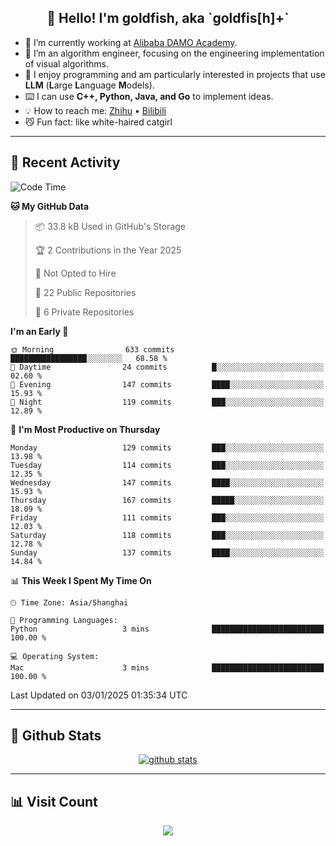 
<h2 align="center">👋 Hello! I'm goldfish, aka `goldfis[h]+`</h2>

- 📍 I’m currently working at [Alibaba DAMO Academy](https://damo.alibaba.com/).  
- 🌱 I’m an algorithm engineer, focusing on the engineering implementation of visual algorithms.  
- 💬 I enjoy programming and am particularly interested in projects that use **LLM** (**L**arge **L**anguage **M**odels).   
- ⌨️ I can use **C++, Python, Java, and Go** to implement ideas.  
- 💡 How to reach me: [Zhihu](https://www.zhihu.com/people/goldfishh) • [Bilibili](https://space.bilibili.com/11349246)  
- 😼 Fun fact: like white-haired catgirl  

-------

## 🔧 Recent Activity

<!--START_SECTION:waka-->
![Code Time](http://img.shields.io/badge/Code%20Time-94%20hrs%2013%20mins-blue)

**🐱 My GitHub Data** 

> 📦 33.8 kB Used in GitHub's Storage 
 > 
> 🏆 2 Contributions in the Year 2025
 > 
> 🚫 Not Opted to Hire
 > 
> 📜 22 Public Repositories 
 > 
> 🔑 6 Private Repositories 
 > 
**I'm an Early 🐤** 

```text
🌞 Morning                633 commits         █████████████████░░░░░░░░   68.58 % 
🌆 Daytime                24 commits          █░░░░░░░░░░░░░░░░░░░░░░░░   02.60 % 
🌃 Evening                147 commits         ████░░░░░░░░░░░░░░░░░░░░░   15.93 % 
🌙 Night                  119 commits         ███░░░░░░░░░░░░░░░░░░░░░░   12.89 % 
```
📅 **I'm Most Productive on Thursday** 

```text
Monday                   129 commits         ███░░░░░░░░░░░░░░░░░░░░░░   13.98 % 
Tuesday                  114 commits         ███░░░░░░░░░░░░░░░░░░░░░░   12.35 % 
Wednesday                147 commits         ████░░░░░░░░░░░░░░░░░░░░░   15.93 % 
Thursday                 167 commits         █████░░░░░░░░░░░░░░░░░░░░   18.09 % 
Friday                   111 commits         ███░░░░░░░░░░░░░░░░░░░░░░   12.03 % 
Saturday                 118 commits         ███░░░░░░░░░░░░░░░░░░░░░░   12.78 % 
Sunday                   137 commits         ████░░░░░░░░░░░░░░░░░░░░░   14.84 % 
```


📊 **This Week I Spent My Time On** 

```text
🕑︎ Time Zone: Asia/Shanghai

💬 Programming Languages: 
Python                   3 mins              █████████████████████████   100.00 % 

💻 Operating System: 
Mac                      3 mins              █████████████████████████   100.00 % 
```


 Last Updated on 03/01/2025 01:35:34 UTC
<!--END_SECTION:waka-->

-------

## 📆 Github Stats

<p align="center">
    <a href="https://github.com/anuraghazra/github-readme-stats">
      <img src="https://github-readme-stats.vercel.app/api?username=goldfishh&show_icons=true&theme=dracula" alt="github stats" />
    </a>
</p>

-------

## 📊 Visit Count

<p align="center">
  <a href="https://count.getloli.com/"><img src="https://count.getloli.com/get/@:goldfishh?theme=rule34"></a>
</p>
